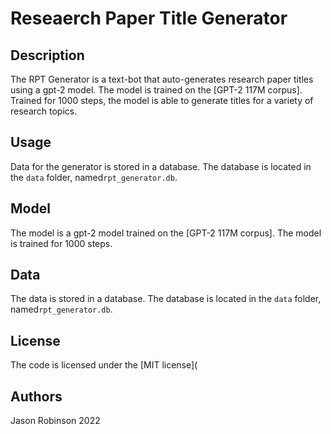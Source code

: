 # Reseaerch Paper Title Generator


## Description
The RPT Generator is a text-bot that auto-generates research paper titles using a gpt-2 model. The model is trained on the [GPT-2 117M corpus]. Trained for 1000 steps, the model is able to generate titles for a variety of research topics.

## Usage
Data for the generator is stored in a database. The database is located in the `data` folder, named`rpt_generator.db`.

## Model
The model is a gpt-2 model trained on the [GPT-2 117M corpus]. The model is trained for 1000 steps.

## Data
The data is stored in a database. The database is located in the `data` folder, named`rpt_generator.db`.

## License
The code is licensed under the [MIT license](

## Authors
Jason Robinson 2022


